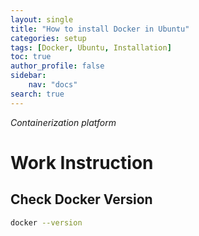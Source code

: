 ```yaml
---
layout: single
title: "How to install Docker in Ubuntu"
categories: setup
tags: [Docker, Ubuntu, Installation]
toc: true
author_profile: false
sidebar:
    nav: "docs"
search: true
---
```


*Containerization platform*

# Work Instruction

## Check Docker Version
```bash
docker --version
```